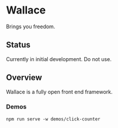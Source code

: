 # Wallace

Brings you freedom.

## Status

Currently in initial development. Do not use.

## Overview

Wallace is a fully open front end framework.

### Demos

```
npm run serve -w demos/click-counter
```

